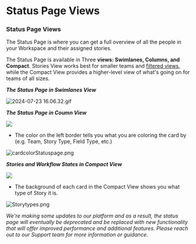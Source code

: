 # Status Page Views

### Status Page Views

The Status Page is where you can get a full overview of all the people in your Workspace and their assigned stories.

The Status Page is available in Three **views: Swimlanes, Columns, and Compact**. Stories View works best for smaller teams and [filtered views](https://help.clubhouse.io/hc/en-us/articles/360016246871?flash_digest=e108b8a2df691fa68d32923f5ec021e6a835a1f6), while the Compact View provides a higher-level view of what's going on for teams of all sizes. &#x20;

_**The Status Page in Swimlanes View**_

![2024-07-23 16.06.32.gif](https://help.shortcut.com/hc/article_attachments/29007953119508)

_**The Status Page in Coumn View**_&#x20;

![](https://help.shortcut.com/hc/article_attachments/22904658430484)

* The color on the left border tells you what you are coloring the card by (e.g. Team, Story Type, Field Type, etc.)

![cardcolorStatuspage.png](https://help.shortcut.com/hc/article_attachments/11241487174804)

_**Stories and Workflow States in Compact View**_

![](https://help.shortcut.com/hc/article_attachments/22904658445332)

* The background of each card in the Compact View shows you what type of Story it is.

![Storytypes.png](https://help.shortcut.com/hc/article_attachments/11241198749076)

_We're making some updates to our platform and as a result, the status page will eventually be deprecated and be replaced with new functionality that will offer improved performance and additional features. Please reach out to our Support team for more information or guidance._
